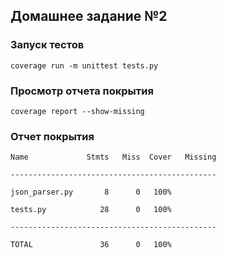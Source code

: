 ## Домашнее задание №2

### Запуск тестов

`coverage run -m unittest tests.py`

### Просмотр отчета покрытия

`coverage report --show-missing`

### Отчет покрытия

`Name             Stmts   Miss  Cover   Missing`

`----------------------------------------------`

`json_parser.py       8      0   100%`

`tests.py            28      0   100%`

`----------------------------------------------`

`TOTAL               36      0   100%`